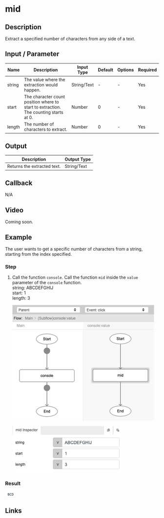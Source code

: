 # mid

## Description

Extract a specified number of characters from any side of a text.

## Input / Parameter

| Name | Description | Input Type | Default | Options | Required |
| ------ | ------ | ------ | ------ | ------ | ------ |
| string | The value where the extraction would happen. | String/Text | - | - | Yes |
| start | The character count position where to start to extraction. The counting starts at 0. | Number | 0 | - | Yes |
| length | The number of characters to extract. | Number | 0 | - | Yes |

## Output

| Description | Output Type |
| ------ | ------ |
| Returns the extracted text. | String/Text |

## Callback

N/A

## Video

Coming soon.

## Example

The user wants to get a specific number of characters from a string, starting from the index specified.</br>

### Step

1. Call the function `console`. Call the function `mid` inside the `value` parameter of the `console` function.
    </br>
    string: ABCDEFGHIJ<br />
    start: 1<br />
    length: 3<br />
    
    ![](../mid/mid-step-1.png?raw=true)

    ![](../mid/mid-step-2.png?raw=true)

### Result

![](../mid/mid-result-1.png)

## Links